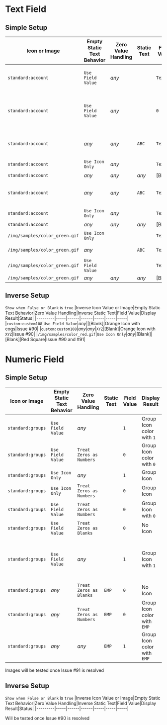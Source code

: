 # Text Field
## Simple Setup
|Icon or Image|Empty Static Text Behavior|Zero Value Handling|Static Text|Field Value|Display Result|Status|
|---------|-----|------|-------|------|-----|-----|
|`standard:account`|`Use Field Value`|_any_||`Text`|Account Icon color with `TEX`|
|`standard:account`|`Use Field Value`|_any_||`0`|Account Icon color with `0`|Zero Value Handling only works with Number, Pct, Currency fields|
|`standard:account`|_any_|_any_|`ABC`|`Text`|Account Icon color with `ABC`|
|`standard:account`|`Use Icon Only`|_any_||`Text`|Account Icon|
|`standard:account`|_any_|_any_|_any_|[Blank]|No Icon|
|`standard:account`|_any_|_any_|`ABC`|`Text`|Account Icon color with `ABC`|
|`standard:account`|`Use Icon Only`|_any_||`Text`|Account Icon|
|`standard:account`|_any_|_any_|_any_|[Blank]|No Icon|
|`/img/samples/color_green.gif`|`Use Icon Only`|||`Text`|Green Square|Issue #91|
|`/img/samples/color_green.gif`|_any_||`ABC`|`Text`|Ghost Text|Not Recommended|
|`/img/samples/color_green.gif`|`Use Field Value`|||`Text`|Ghost Text|Not Recommended|
|`/img/samples/color_green.gif`|_any_|_any_|_any_|[Blank]|No Icon|

## Inverse Setup
`Show when False or Blank` is `true`
|Inverse Icon Value or Image|Empty Static Text Behavior|Zero Value Handling|Inverse Static Text|Field Value|Display Result|Status|
|---------|-----|------|------|-----|-----|-----|
|`custom:custom108`|`Use Field Value`|_any_||[Blank]|Orange Icon with cogs|Issue #90|
|`custom:custom108`|_any_|_any_|`XYZ`|[Blank]|Orange Icon with `XYZ`|Issue #90|
|`/img/samples/color_red.gif`|`Use Icon Only`|_any_|[Blank]|[Blank]|Red Square|Issue #90 and #91|

# Numeric Field
## Simple Setup
|Icon or Image|Empty Static Text Behavior|Zero Value Handling|Static Text|Field Value|Display Result|Status|
|---------|-----|------|-------|------|-----|-----|
|`standard:groups`|`Use Field Value`|_any_||`1`|Group Icon color with `1`|
|`standard:groups`|`Use Field Value`|`Treat Zeros as Numbers`||`0`|Group Icon color with `0`|
|`standard:groups`|`Use Icon Only`|_any_||`1`|Group Icon|
|`standard:groups`|`Use Icon Only`|`Treat Zeros as Numbers`||`0`|Group Icon|
|`standard:groups`|`Use Field Value`|`Treat Zeros as Numbers`||`0`|Group Icon with `0`|
|`standard:groups`|`Use Field Value`|`Treat Zeros as Blanks`||`0`|No Icon|
|`standard:groups`|`Use Field Value`|_any_||`1`|Group Icon with `1`|Note Only first 3 numbers will be shown, so 1000 will show as 100. Not recommended|
|`standard:groups`|_any_|`Treat Zeros as Blanks`|`EMP`|`0`|No Icon|
|`standard:groups`|_any_|`Treat Zeros as Numbers`|`EMP`|`0`|Group Icon color with `EMP`|Only showing Group Icon or Field Value. Issue #92|
|`standard:groups`|_any_|_any_|`EMP`|`1`|Group Icon color with `EMP`||

Images will be tested once Issue #91 is resolved

## Inverse Setup
`Show when False or Blank` is `true`
|Inverse Icon Value or Image|Empty Static Text Behavior|Zero Value Handling|Inverse Static Text|Field Value|Display Result|Status|
|---------|-----|------|------|-----|-----|-----|

Will be tested once Issue #90 is resolved